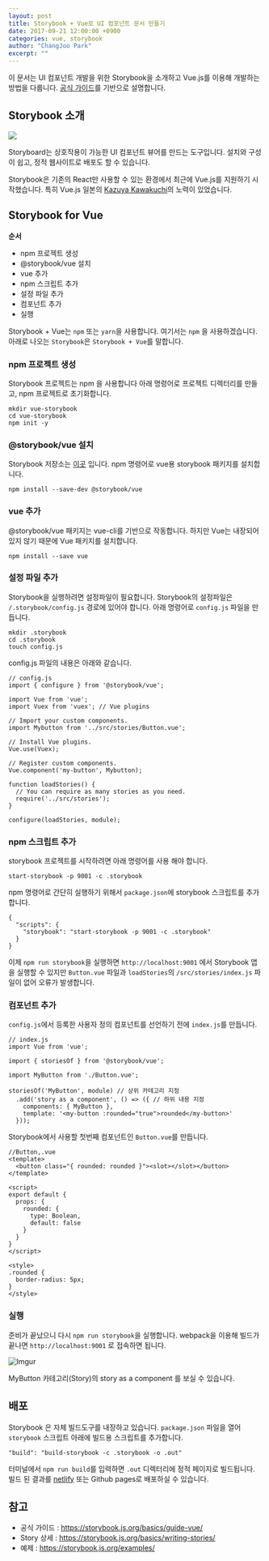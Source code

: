 ```yaml
---
layout: post
title: Storybook + Vue로 UI 컴포넌트 문서 만들기
date: 2017-09-21 12:00:00 +0900
categories: vue, storybook
author: "ChangJoo Park"
excerpt: ""
---
```


이 문서는 UI 컴포넌트 개발을 위한 Storybook을 소개하고 Vue.js를 이용해 개발하는 방법을 다룹니다.
[공식 가이드](https://storybook.js.org/basics/guide-vue/)를 기반으로 설명합니다.

## Storybook 소개

![](https://storybook.js.org/basics/static/screenshot.png)

Storyboard는 상호작용이 가능한 UI 컴포넌트 뷰어를 만드는 도구입니다. 설치와 구성이 쉽고, 정적 웹사이트로 배포도 할 수 있습니다.

Storybook은 기존의 React만 사용할 수 있는 환경에서 최근에 Vue.js를 지원하기 시작했습니다. 특히 Vue.js 일본의 [Kazuya Kawakuchi](https://github.com/kazupon)의 노력이 있었습니다.

## Storybook for Vue

**순서**

- npm 프로젝트 생성
- @storybook/vue 설치
- vue 추가
- npm 스크립트 추가
- 설정 파일 추가
- 컴포넌트 추가
- 실행

Storybook + Vue는 `npm` 또는 `yarn`을 사용합니다. 여기서는 `npm` 을 사용하겠습니다.
아래로 나오는 `Storybook`은 `Storybook + Vue`를 말합니다.

### npm 프로젝트 생성

Storybook 프로젝트는 npm 을 사용합니다 아래 명령어로 프로젝트 디렉터리를 만들고, npm 프로젝트로 초기화합니다.

```
mkdir vue-storybook
cd vue-storybook
npm init -y
```


### @storybook/vue 설치

Storybook 저장소는 [이곳](https://github.com/storybooks/storybook) 입니다.
npm 명령어로 vue용 storybook 패키지를 설치합니다.

```
npm install --save-dev @storybook/vue
```

### vue 추가

@storybook/vue 패키지는 vue-cli를 기반으로 작동합니다. 하지만 Vue는 내장되어있지 않기 때문에 Vue 패키지를 설치합니다.

```
npm install --save vue
```

### 설정 파일 추가

Storybook을 실행하려면 설정파일이 필요합니다. Storybook의 설정파일은 `/.storybook/config.js` 경로에 있어야 합니다. 아래 명령어로 `config.js` 파일을 만듭니다.

```
mkdir .storybook
cd .storybook
touch config.js
```

config.js 파일의 내용은 아래와 같습니다.

```
// config.js
import { configure } from '@storybook/vue';

import Vue from 'vue';
import Vuex from 'vuex'; // Vue plugins

// Import your custom components.
import Mybutton from '../src/stories/Button.vue';

// Install Vue plugins.
Vue.use(Vuex);

// Register custom components.
Vue.component('my-button', Mybutton);

function loadStories() {
  // You can require as many stories as you need.
  require('../src/stories');
}

configure(loadStories, module);
```

### npm 스크립트 추가

storybook 프로젝트를 시작하려면 아래 명령어를 사용 해야 합니다.

```
start-storybook -p 9001 -c .storybook
```

npm 명령어로 간단히 실행하기 위해서 `package.json`에 storybook 스크립트를 추가합니다.

```
{
  "scripts": {
    "storybook": "start-storybook -p 9001 -c .storybook"
  }
}
```

이제 `npm run storybook`을 실행하면 `http://localhost:9001` 에서 Storybook 앱을 실행할 수 있지만 `Button.vue` 파일과 `loadStories`의 `/src/stories/index.js` 파일이 없어 오류가 발생합니다.

### 컴포넌트 추가

`config.js`에서 등록한 사용자 정의 컴포넌트를 선언하기 전에 `index.js`를 만듭니다.

```
// index.js
import Vue from 'vue';

import { storiesOf } from '@storybook/vue';

import MyButton from './Button.vue';

storiesOf('MyButton', module) // 상위 카테고리 지정
  .add('story as a component', () => ({ // 하위 내용 지정
    components: { MyButton },
    template: '<my-button :rounded="true">rounded</my-button>'
  }));
```

Storybook에서 사용할 첫번째 컴포넌트인 `Button.vue`를 만듭니다.

```
//Button,.vue
<template>
  <button class="{ rounded: rounded }"><slot></slot></button>
</template>

<script>
export default {
  props: {
    rounded: {
      type: Boolean,
      default: false
    }
  }
}
</script>

<style>
.rounded {
  border-radius: 5px;
}
</style>
```

### 실행

준비가 끝났으니 다시 `npm run storybook`을 실행합니다. webpack을 이용해 빌드가 끝나면 `http://localhost:9001` 로 접속하면 됩니다.

![Imgur](https://i.imgur.com/KHNx1fS.png)

MyButton 카테고리(Story)의 story as a component 를 보실 수 있습니다.

## 배포

Storybook 은 자체 빌드도구를 내장하고 있습니다. `package.json` 파일을 열어 `storybook` 스크립트 아래에 빌드용 스크립트를 추가합니다.

`"build": "build-storybook -c .storybook -o .out"`

터미널에서 `npm run build`를 입력하면 `.out` 디렉터리에 정적 페이지로 빌드됩니다. 빌드 된 결과를  [netlify](https://www.netlify.com/) 또는 Github pages로 배포하실 수 있습니다.

## 참고

- 공식 가이드 : https://storybook.js.org/basics/guide-vue/
- Story 상세 : https://storybook.js.org/basics/writing-stories/
- 예제 : https://storybook.js.org/examples/
